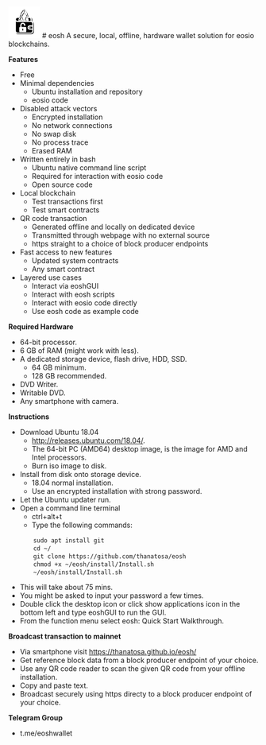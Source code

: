 [logo]: https://github.com/Thanatosa/eosh/blob/master/icons/64x64.png "eosh"
![alt text][logo] # eosh
A secure, local, offline, hardware wallet solution for eosio blockchains.<br>

<b>Features</b>
* Free
* Minimal dependencies
   * Ubuntu installation and repository
  * eosio code
* Disabled attack vectors
  * Encrypted installation
  * No network connections
  * No swap disk
  * No process trace
  * Erased RAM
* Written entirely in bash
  * Ubuntu native command line script
  * Required for interaction with eosio code
  * Open source code
* Local blockchain 
  * Test transactions first
  * Test smart contracts
* QR code transaction
  * Generated offline and locally on dedicated device
  * Transmitted through webpage with no external source
  * https straight to a choice of block producer endpoints
* Fast access to new features
  * Updated system contracts
  * Any smart contract
* Layered use cases
  * Interact via eoshGUI
  * Interact with eosh scripts
  * Interact with eosio code directly
  * Use eosh code as example code

<b>Required Hardware</b>
* 64-bit processor.
* 6 GB of RAM (might work with less).
* A dedicated storage device, flash drive, HDD, SSD.
   * 64 GB minimum.
   * 128 GB recommended.
* DVD Writer.
* Writable DVD.
* Any smartphone with camera.

<b>Instructions</b>
* Download Ubuntu 18.04
   * http://releases.ubuntu.com/18.04/.
   * The 64-bit PC (AMD64) desktop image, is the image for AMD and Intel processors.
   * Burn iso image to disk.
* Install from disk onto storage device.
   * 18.04 normal installation.
   * Use an encrypted installation with strong password.
* Let the Ubuntu updater run.
* Open a command line terminal
   * ctrl+alt+t
   * Type the following commands:
```
       sudo apt install git
       cd ~/
       git clone https://github.com/thanatosa/eosh
       chmod +x ~/eosh/install/Install.sh
       ~/eosh/install/Install.sh
```
   * This will take about 75 mins.
   * You might be asked to input your password a few times.
   * Double click the desktop icon or click show applications icon in the bottom left and type eoshGUI to run the GUI.
   * From the function menu select eosh: Quick Start Walkthrough.
   
<b>Broadcast transaction to mainnet</b>
* Via smartphone visit https://thanatosa.github.io/eosh/
* Get reference block data from a block producer endpoint of your choice.
* Use any QR code reader to scan the given QR code from your offline installation.
* Copy and paste text.
* Broadcast securely using https directy to a block producer endpoint of your choice.

<b>Telegram Group</b>
* t.me/eoshwallet
